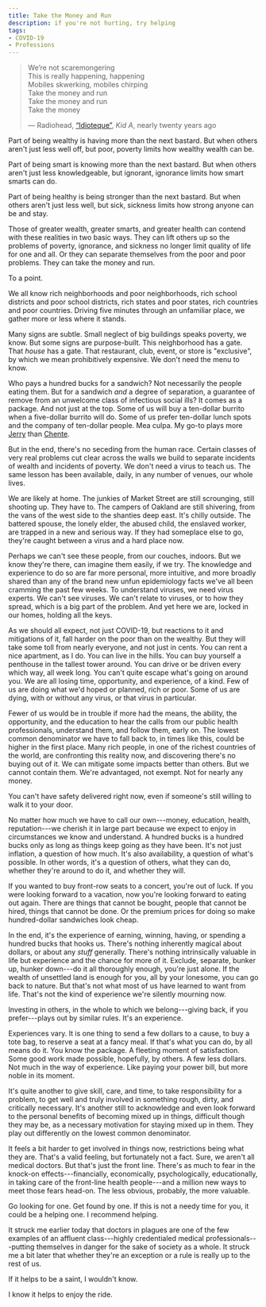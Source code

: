```yaml
---
title: Take the Money and Run
description: if you're not hurting, try helping
tags:
- COVID-19
- Professions
---
```


<blockquote><p>We&rsquo;re not scaremongering<br>
This is really happening, happening<br>
Mobiles skwerking, mobiles chirping<br>
Take the money and run<br>
Take the money and run<br>
Take the money</p>
<p>&mdash; Radiohead, <a href="https://youtu.be/svwJTnZOaco">&ldquo;Idioteque&rdquo;</a>, <em>Kid A</em>, nearly twenty years ago</p>
</blockquote>

Part of being wealthy is having more than the next bastard.  But when others aren't just less well off, but poor, poverty limits how wealthy wealth can be.

Part of being smart is knowing more than the next bastard.  But when others aren't just less knowledgeable, but ignorant, ignorance limits how smart smarts can do.

Part of being healthy is being stronger than the next bastard.  But when others aren't just less well, but sick, sickness limits how strong anyone can be and stay.

Those of greater wealth, greater smarts, and greater health can contend with these realities in two basic ways.  They can lift others up so the problems of poverty, ignorance, and sickness no longer limit quality of life for one and all.  Or they can separate themselves from the poor and poor problems.  They can take the money and run.

To a point.

We all know rich neighborhoods and poor neighborhoods, rich school districts and poor school districts, rich states and poor states, rich countries and poor countries.  Driving five minutes through an unfamiliar place, we gather more or less where it stands.

Many signs are subtle.  Small neglect of big buildings speaks poverty, we know.  But some signs are purpose-built.  This neighborhood has a gate.  That _house_ has a gate.  That restaurant, club, event, or store is "exclusive", by which we mean prohibitively expensive.  We don't need the menu to know.

Who pays a hundred bucks for a sandwich?  Not necessarily the people eating them.  But for a sandwich _and_ a degree of separation, a guarantee of remove from an unwelcome class of infectious social ills?  It comes as a package.  And not just at the top.  Some of us will buy a ten-dollar burrito when a five-dollar burrito will do.  Some of us prefer ten-dollar lunch spots and the company of ten-dollar people.  Mea culpa.  My go-to plays more [Jerry](https://en.wikipedia.org/wiki/Jerry_Garcia) than [Chente](https://en.wikipedia.org/wiki/Vicente_Fern%C3%A1ndez).

But in the end, there's no seceding from the human race.  Certain classes of very real problems cut clear across the walls we build to separate incidents of wealth and incidents of poverty.  We don't need a virus to teach us.  The same lesson has been available, daily, in any number of venues, our whole lives.

We are likely at home.  The junkies of Market Street are still scrounging, still shooting up.  They have to.  The campers of Oakland are still shivering, from the vans of the west side to the shanties deep east.  It's chilly outside.  The battered spouse, the lonely elder, the abused child, the enslaved worker, are trapped in a new and serious way.  If they had someplace else to go, they're caught between a virus and a hard place now.

Perhaps we can't see these people, from our couches, indoors.  But we know they're there, can imagine them easily, if we try.  The knowledge and experience to do so are far more personal, more intuitive, and more broadly shared than any of the brand new unfun epidemiology facts we've all been cramming the past few weeks.  To understand viruses, we need virus experts.  We can't see viruses.  We can't relate to viruses, or to how they spread, which is a big part of the problem.  And yet here we are, locked in our homes, holding all the keys.

As we should all expect, not just COVID-19, but reactions to it and mitigations of it, fall harder on the poor than on the wealthy.  But they will take some toll from nearly everyone, and not just in cents.  You can rent a nice apartment, as I do.  You can live in the hills.  You can buy yourself a penthouse in the tallest tower around.  You can drive or be driven every which way, all week long.  You can't quite escape what's going on around you.  We are all losing time, opportunity, and experience, of a kind.  Few of us are doing what we'd hoped or planned, rich or poor.  Some of us are dying, with or without any virus, or that virus in particular.

Fewer of us would be in trouble if more had the means, the ability, the opportunity, and the education to hear the calls from our public health professionals, understand them, and follow them, early on.  The lowest common denominator we have to fall back to, in times like this, could be higher in the first place.  Many rich people, in one of the richest countries of the world, are confronting this reality now, and discovering there's no buying out of it.  We can mitigate some impacts better than others.  But we cannot contain them.  We're advantaged, not exempt.  Not for nearly any money.

You can't have safety delivered right now, even if someone's still willing to walk it to your door.

No matter how much we have to call our own---money, education, health, reputation---we cherish it in large part because we expect to enjoy in circumstances we know and understand.  A hundred bucks is a hundred bucks only as long as things keep going as they have been.  It's not just inflation, a question of how much.  It's also availability, a question of what's possible.  In other words, it's a question of others, what they can do, whether they're around to do it, and whether they will.

If you wanted to buy front-row seats to a concert, you're out of luck.  If you were looking forward to a vacation, now you're looking forward to eating out again.  There are things that cannot be bought, people that cannot be hired, things that cannot be done.  Or the premium prices for doing so make hundred-dollar sandwiches look cheap.

In the end, it's the experience of earning, winning, having, or spending a hundred bucks that hooks us.  There's nothing inherently magical about dollars, or about any _stuff_ generally.  There's nothing intrinsically valuable in life but experience and the chance for more of it.  Exclude, separate, bunker up, hunker down---do it all thoroughly enough, you're just alone.  If the wealth of unsettled land is enough for you, all by your lonesome, you can go back to nature.  But that's not what most of us have learned to want from life.  That's not the kind of experience we're silently mourning now.

Investing in others, in the whole to which we belong---giving back, if you prefer---plays out by similar rules.  It's an experience.

Experiences vary.  It is one thing to send a few dollars to a cause, to buy a tote bag, to reserve a seat at a fancy meal.  If that's what you can do, by all means do it.  You know the package.  A fleeting moment of satisfaction.  Some good work made possible, hopefully, by others.  A few less dollars.  Not much in the way of experience.  Like paying your power bill, but more noble in its moment.

It's quite another to give skill, care, and time, to take responsibility for a problem, to get well and truly involved in something rough, dirty, and critically necessary.  It's another still to acknowledge and even look forward to the personal benefits of becoming mixed up in things, difficult though they may be, as a necessary motivation for staying mixed up in them.  They play out differently on the lowest common denominator.

It feels a bit harder to get involved in things now, restrictions being what they are.  That's a valid feeling, but fortunately not a fact.  Sure, we aren't all medical doctors.  But that's just the front line.  There's as much to fear in the knock-on effects---financially, economically, psychologically, educationally, in taking care of the front-line health people---and a million new ways to meet those fears head-on.  The less obvious, probably, the more valuable.

Go looking for one.  Get found by one.  If this is not a needy time for you, it could be a helping one.  I recommend helping.

It struck me earlier today that doctors in plagues are one of the few examples of an affluent class---highly credentialed medical professionals---putting themselves in danger for the sake of society as a whole.  It struck me a bit later that whether they're an exception or a rule is really up to the rest of us.

If it helps to be a saint, I wouldn't know.

I know it helps to enjoy the ride.
